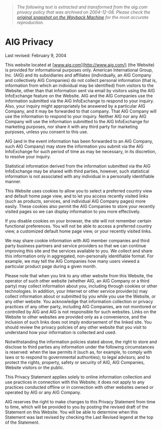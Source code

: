 > *The following text is extracted and transformed from the aig.com privacy policy that was archived on 2004-12-08. Please check the [original snapshot on the Wayback Machine](https://web.archive.org/web/20041208194349id_/http%3A//www.aig.com/gateway/privacy/1/70/0/0/7/index.htm) for the most accurate reproduction.*

# AIG Privacy

Last revised: February 9, 2004

This website located at [www.aig.com](http://www.aig.com/) (the Website) is provided for informational purposes only. American International Group, Inc. (AIG) and its subsidiaries and affiliates (individually, an AIG Company and collectively AIG Companies) do not collect personal information (that is, information from which an individual may be identified) from visitors to the Website, other than that information sent via email by visitors using the AIG InfoExchange feature on the Website. AIG and the AIG Companies use the information submitted via the AIG InfoExchange to respond to your inquiry. Also, your inquiry might appropriately be answered by a particular AIG Company, and it may be forwarded to that company. That AIG Company will use the information to respond to your inquiry. Neither AIG nor any AIG Company will use the information submitted to the AIG InfoExchange for marketing purposes, nor share it with any third party for marketing purposes, unless you consent to this use.

AIG (and in the event information has been forwarded to an AIG Company, such AIG Company) may store the information you submit via the AIG InfoExchange for such period of time as may be necessary, in its discretion, to resolve your inquiry.

Statistical information derived from the information submitted via the AIG InfoExchange may be shared with third parties, however, such statistical information is not associated with any individual in a personally identifiable manner.

This Website uses cookies to allow you to select a preferred country view and default home page view, and to let you access recently visited links (such as products, services, and individual AIG Company pages) more easily. These cookies also permit the AIG Companies to store your recently visited pages so we can display information to you more effectively.

If you disable cookies on your browser, the site will not remember certain functional preferences. You will not be able to access a preferred country view, a customized default home page view, or your recently visited links.

We may share cookie information with AIG member companies and third party business partners and service providers so that we can continue improving this site and the services available to you. We collect and share this information only in aggregated, non-personally identifiable format. For example, we may tell the AIG Companies how many users viewed a particular product page during a given month.

Please note that when you link to any other website from this Website, the operator of such other website (whether AIG, an AIG Company or a third party) may collect information about you, including through cookies or other technologies. In addition, your Internet or other service provider(s) may collect information about or submitted by you while you use the Website, or any other website. You acknowledge that information collection or privacy practices of any other party, including AIG Companies, are not monitored or controlled by AIG and AIG is not responsible for such websites. Links on the Website to other websites are provided only as a convenience, and the inclusion of such links does not imply endorsement of the linked site. You should review the privacy policies of any other website that you visit to understand how your information is collected and used.

Notwithstanding the information policies stated above, the right to store and disclose to third parties any information under the following circumstances is reserved: when the law permits it (such as, for example, to comply with laws or to respond to governmental authorities); to legal advisors; and to protect the rights, property, safety or security of AIG, AIG Companies, Website visitors or the public.

This Privacy Statement applies solely to online information collection and use practices in connection with this Website; it does not apply to any practices conducted offline or in connection with other websites owned or operated by AIG or any AIG Company.

AIG reserves the right to make changes to this Privacy Statement from time to time, which will be provided to you by posting the revised draft of the Statement on this Website. You will be able to determine when this Statement was last revised by checking the Last Revised legend at the top of the Statement.
